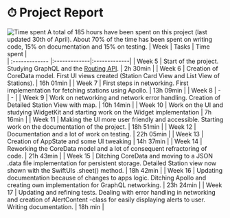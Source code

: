 # ⏱ Project Report
![Time spent](https://raw.githubusercontent.com/JuanitoSebastian/HelsinkiBikeBuddy/main/Documentation/graphics/TimeSpent.png)
A total of 185 hours have been spent on this project (last updated 30th of April). About 70% of the time has been spent on writing code, 15% on documentation and 15% on testing. 
| Week       | Tasks           | Time spent           |    
| :------------- |:-------------|:-------------|
| Week 5      | Start of the project. Studying GraphQL and the [Routing API](https://digitransit.fi/en/developers/apis/1-routing-api/).  | 2h 30min |
| Week 6      | Creation of CoreData model. First UI views created (Station Card View and List View of Stations). | 16h 01min |
| Week 7      | First steps in networking. First implementation for fetching stations using Apollo. | 13h 09min |
| Week 8      | -             | -           |
| Week 9      | Work on networking and network error handling. Creation of Detailed Station View with map. | 10h 14min |
| Week 10     | Work on the UI and studying WidgetKit and starting work on the Widget implementation | 7h 16min |
| Week 11     | Making the UI more user friendly and accessible. Starting work on the documentation of the project. | 18h 51min |
| Week 12     | Documentation and a lot of work on testing. | 22h 05min |
| Week 13     | Creation of AppState and some UI tweaking | 14h 37min |
| Week 14     | Reworking the CoreData model and a lot of consequent refractoring of code. | 21h 43min |
| Week 15     | Ditching CoreData and moving to a JSON .data file implementation for persistent storage. Detailed Station view now shown with the SwiftUIs .sheet() method. | 18h 42min |
| Week 16     | Updating documentation because of changes to apps logic. Ditching Apollo and creating own implementation for GraphQL networking. | 23h 24min |
| Week 17     | Updating and refining tests. Dealing with error handling in networking and creation of AlertContent -class for easily displaying alerts to user. Writing documentation. | 18h min |
